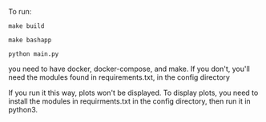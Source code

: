 To run:

`make build`

`make bashapp`

`python main.py`

you need to have docker, docker-compose, and make. If you don't, you'll need the modules found in requirements.txt, in the config directory

If you run it this way, plots won't be displayed. To display plots, you need to install the modules in requirments.txt in the config directory, then run it in python3.
